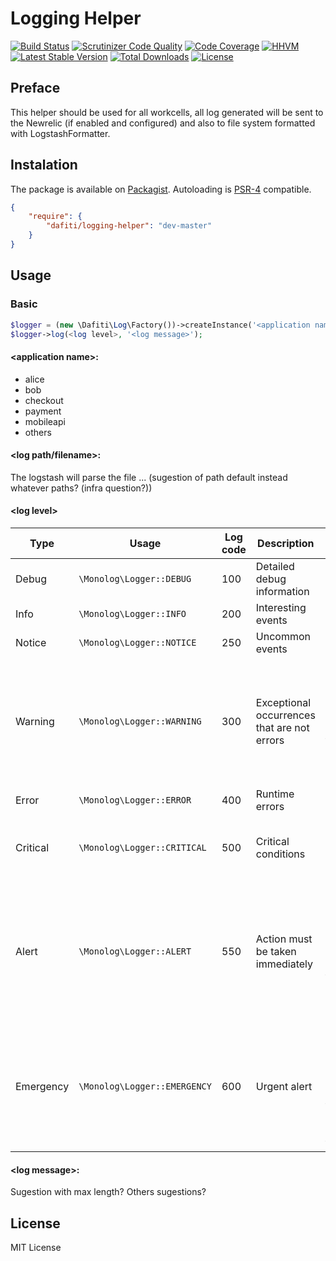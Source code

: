 # Logging Helper
[![Build Status](https://img.shields.io/travis/dafiti/logging-helper/master.svg?style=flat-square)](https://travis-ci.org/dafiti/logging-helper)
[![Scrutinizer Code Quality](https://img.shields.io/scrutinizer/g/dafiti/logging-helper/master.svg?style=flat-square)](https://scrutinizer-ci.com/g/dafiti/logging-helper/?branch=master)
[![Code Coverage](https://img.shields.io/scrutinizer/coverage/g/dafiti/logging-helper/master.svg?style=flat-square)](https://scrutinizer-ci.com/g/dafiti/logging-helper/?branch=master)
[![HHVM](https://img.shields.io/hhvm/dafiti/logging-helper.svg?style=flat-square)](https://travis-ci.org/dafiti/logging-helper)
[![Latest Stable Version](https://img.shields.io/packagist/v/dafiti/logging-helper.svg?style=flat-square)](https://packagist.org/packages/dafiti/logging-helper)
[![Total Downloads](https://img.shields.io/packagist/dt/dafiti/logging-helper.svg?style=flat-square)](https://packagist.org/packages/dafiti/logging-helper)
[![License](https://img.shields.io/packagist/l/dafiti/logging-helper.svg?style=flat-square)](https://packagist.org/packages/dafiti/logging-helper)

## Preface
This helper should be used for all workcells, all log generated will be sent to the Newrelic (if enabled and configured) and also to file system formatted with LogstashFormatter.

## Instalation
The package is available on [Packagist](http://packagist.org/packages/dafiti/logging-helper).
Autoloading is [PSR-4](https://github.com/php-fig/fig-standards/blob/master/accepted/PSR-4-autoloader.md) compatible.

```json
{
    "require": {
        "dafiti/logging-helper": "dev-master"
    }
}
```


## Usage
### Basic
```php
$logger = (new \Dafiti\Log\Factory())->createInstance('<application name>', '<log path/filename>');
$logger->log(<log level>, '<log message>');
```

#### \<application name\>:
* alice
* bob
* checkout
* payment
* mobileapi
* others

#### \<log path/filename\>:
The logstash will parse the file ... (sugestion of path default instead whatever paths? (infra question?))

#### \<log level\>
| Type      | Usage                            | Log code | Description                                 | Example                                                                                            |
| --------- |--------------------------------- | -------- | ------------------------------------------- | -------------------------------------------------------------------------------------------------- |
| Debug     | ```\Monolog\Logger::DEBUG```     |  100     | Detailed debug information                  |                                                                                                    |
| Info      | ```\Monolog\Logger::INFO```      |  200     | Interesting events                          | User logs in, SQL logs                                                                             |
| Notice    | ```\Monolog\Logger::NOTICE```    |  250     | Uncommon events                             |                                                                                                    |
| Warning   | ```\Monolog\Logger::WARNING```   |  300     | Exceptional occurrences that are not errors | Use of deprecated APIs, poor use of an API, undesirable things that are not necessarily wrong      |
| Error     | ```\Monolog\Logger::ERROR```     |  400     | Runtime errors                              |                                                                                                    |
| Critical  | ```\Monolog\Logger::CRITICAL```  |  500     | Critical conditions                         | Application component unavailable, unexpected exception                                            |
| Alert     | ```\Monolog\Logger::ALERT```     |  550     | Action must be taken immediately            | Entire website down, database unavailable, etc. This should trigger the SMS alerts and wake you up |
| Emergency | ```\Monolog\Logger::EMERGENCY``` |  600     | Urgent alert                                | This is only bumped when API breaks are done and should follow the major version of the library    |

#### \<log message\>:
Sugestion with max length? Others sugestions?

## License
MIT License
